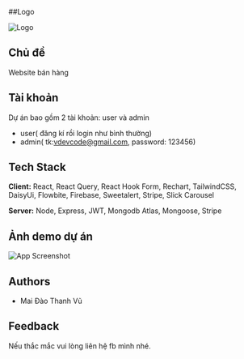 
##Logo

![Logo](https://scontent.fsgn2-9.fna.fbcdn.net/v/t1.15752-9/421259914_792023472757314_3651891339574577874_n.png?_nc_cat=106&ccb=1-7&_nc_sid=8cd0a2&_nc_ohc=FU3qYuMdEj4AX_p94rc&_nc_ht=scontent.fsgn2-9.fna&oh=03_AdQNS-yfdYQWXJd6Vmkzxh5DQw0ozeosp7Qxn-2yk-umjA&oe=65F27F50)


## Chủ đề

Website bán hàng


## Tài khoản

Dự án bao gồm 2 tài khoản: user và admin

- user( đăng kí rồi login như bình thường)
- admin( tk:vdevcode@gmail.com, password: 123456)

## Tech Stack

**Client:** React, React Query, React Hook Form, Rechart,  TailwindCSS, DaisyUi, Flowbite, Firebase, Sweetalert, Stripe, Slick Carousel

**Server:** Node, Express, JWT, Mongodb Atlas, Mongoose, Stripe


## Ảnh demo dự án

![App Screenshot](https://scontent.fsgn2-7.fna.fbcdn.net/v/t1.15752-9/426387446_1455540895000792_9095943309885337524_n.jpg?_nc_cat=108&ccb=1-7&_nc_sid=8cd0a2&_nc_aid=0&_nc_ohc=t6OG0GUgw2YAX_FJtj3&_nc_ht=scontent.fsgn2-7.fna&oh=03_AdQzSQkr6aPyHVMpMZlEzJlvll6-5N7uBG4ZUbqcZFaMQQ&oe=65ED5182)




## Authors

- Mai Đào Thanh Vũ

## Feedback

Nếu thắc mắc vui lòng liên hệ fb mình nhé.

